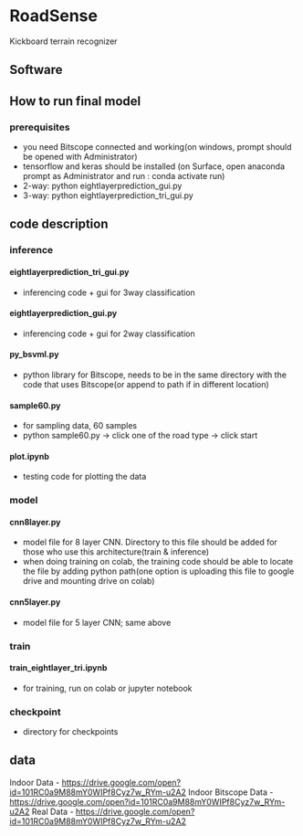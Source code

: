 # RoadSense
Kickboard terrain recognizer

## Software

## How to run final model
### prerequisites
- you need Bitscope connected and working(on windows, prompt should be opened with Administrator)
- tensorflow and keras should be installed (on Surface, open anaconda prompt as Administrator and run : conda activate run)
- 2-way: python eightlayerprediction_gui.py
- 3-way: python eightlayerprediction_tri_gui.py

## code description
### inference
#### eightlayerprediction_tri_gui.py
- inferencing code + gui for 3way classification

#### eightlayerprediction_gui.py
- inferencing code + gui for 2way classification

#### py_bsvml.py
- python library for Bitscope, needs to be in the same directory with the code that uses Bitscope(or append to path if in different location)

#### sample60.py
- for sampling data, 60 samples
- python sample60.py -> click one of the road type -> click start

#### plot.ipynb
- testing code for plotting the data

### model
#### cnn8layer.py
- model file for 8 layer CNN. Directory to this file should be added for those who use this architecture(train & inference)
- when doing training on colab, the training code should be able to locate the file by adding python path(one option is uploading this file to google drive and mounting drive on colab)

#### cnn5layer.py
- model file for 5 layer CNN; same above

### train
#### train_eightlayer_tri.ipynb
- for training, run on colab or jupyter notebook

### checkpoint
- directory for checkpoints

## data
Indoor Data - https://drive.google.com/open?id=101RC0a9M88mY0WIPf8Cyz7w_RYm-u2A2
Indoor Bitscope Data - https://drive.google.com/open?id=101RC0a9M88mY0WIPf8Cyz7w_RYm-u2A2
Real Data - https://drive.google.com/open?id=101RC0a9M88mY0WIPf8Cyz7w_RYm-u2A2

